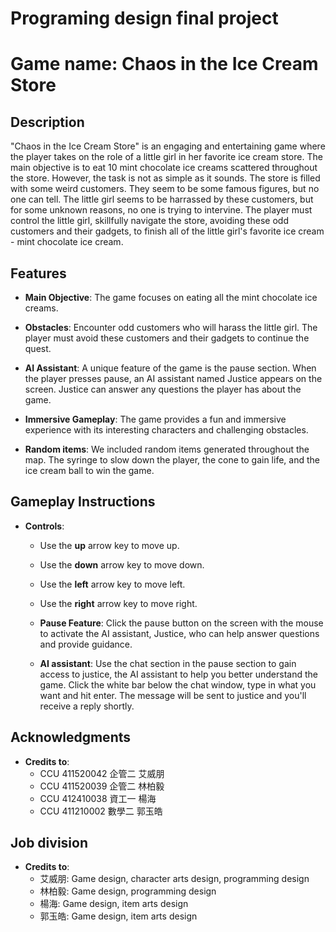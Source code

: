 # Programing design final project

# Game name: Chaos in the Ice Cream Store

## Description

"Chaos in the Ice Cream Store" is an engaging and entertaining game where the player takes on the role of a little girl in her favorite ice cream store. The main objective is to eat 10 mint chocolate ice creams scattered throughout the store. However, the task is not as simple as it sounds. The store is filled with some weird customers. They seem to be some famous figures, but no one can tell. The little girl seems to be harrassed by these customers, but for some unknown reasons, no one is trying to intervine. The player must control the little girl, skillfully navigate the store, avoiding these odd customers and their gadgets, to finish all of the little girl's favorite ice cream - mint chocolate ice cream.

## Features

- **Main Objective**: The game focuses on eating all the mint chocolate ice creams.

- **Obstacles**: Encounter odd customers who will harass the little girl. The player must avoid these customers and their gadgets to continue the quest.

- **AI Assistant**: A unique feature of the game is the pause section. When the player presses pause, an AI assistant named Justice appears on the screen. Justice can answer any questions the player has about the game.

- **Immersive Gameplay**: The game provides a fun and immersive experience with its interesting characters and challenging obstacles.

- **Random items**: We included random items generated throughout the map. The syringe to slow down the player, the cone to gain life, and the ice cream ball to win the game.

## Gameplay Instructions

- **Controls**: 
  - Use the **up** arrow key to move up.

  - Use the **down** arrow key to move down.

  - Use the **left** arrow key to move left.

  - Use the **right** arrow key to move right.

  - **Pause Feature**: Click the pause button on the screen with the mouse to activate the AI assistant, Justice, who can help answer questions and provide guidance.

  - **AI assistant**: Use the chat section in the pause section to gain access to justice, the AI assistant to help you better understand the game. Click the white bar below the chat window, type in what you want and hit enter. The message will be sent to justice and you'll receive a reply shortly.

## Acknowledgments
- **Credits to**: 
  - CCU 411520042 企管二 艾威朋
  - CCU 411520039 企管二 林柏毅
  - CCU 412410038 資工一 楊海
  - CCU 411210002 數學二 郭玉皓


## Job division
- **Credits to**: 
  - 艾威朋: Game design, character arts design, programming design
  - 林柏毅: Game design, programming design
  - 楊海: Game design, item arts design
  - 郭玉皓: Game design, item arts design
